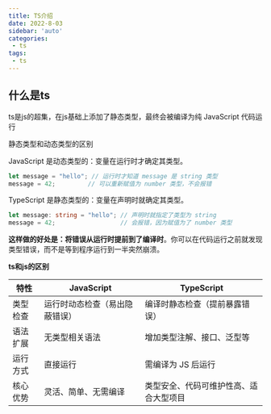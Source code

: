 ```yaml
---
title: TS介绍
date: 2022-8-03
sidebar: 'auto'
categories:
 - ts
tags:
 - ts
---
```


## 什么是ts

ts是js的超集，在js基础上添加了静态类型，最终会被编译为纯 JavaScript 代码运行
 
静态类型和动态类型的区别

JavaScript 是动态类型的：变量在运行时才确定其类型。
```js
let message = "hello"; // 运行时才知道 message 是 string 类型
message = 42;         // 可以重新赋值为 number 类型，不会报错
```
TypeScript 是静态类型的：变量在声明时就确定其类型。
```ts
let message: string = "hello"; // 声明时就指定了类型为 string
message = 42;                  // 会报错，因为赋值为了 number 类型
```
**这样做的好处是：将错误从运行时提前到了编译时**。你可以在代码运行之前就发现类型错误，而不是等到程序运行到一半突然崩溃。

**ts和js的区别**

| 特性     | JavaScript                     | TypeScript                             |
| -------- | ------------------------------ | -------------------------------------- |
| 类型检查 | 运行时动态检查（易出隐蔽错误） | 编译时静态检查（提前暴露错误）         |
| 语法扩展 | 无类型相关语法                 | 增加类型注解、接口、泛型等             |
| 运行方式 | 直接运行                       | 需编译为 JS 后运行                     |
| 核心优势 | 灵活、简单、无需编译           | 类型安全、代码可维护性高、适合大型项目 |

